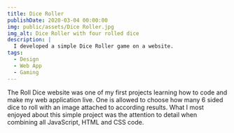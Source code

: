 ```yaml
---
title: Dice Roller
publishDate: 2020-03-04 00:00:00
img: public/assets/Dice Roller.jpg
img_alt: Dice Roller with four rolled dice
description: |
  I developed a simple Dice Roller game on a website.
tags:
  - Design
  - Web App
  - Gaming
---
```


The Roll Dice website was one of my first projects learning how to code and make my web application live. One is allowed to choose how many 6 sided dice to roll with an image attached to according results. What I most enjoyed about this simple project was the attention to detail when combining all JavaScript, HTML and CSS code. 